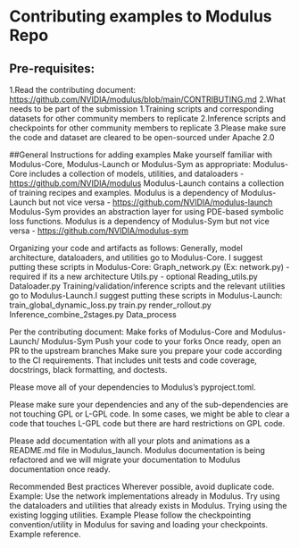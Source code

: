 # Contributing examples to Modulus Repo

## Pre-requisites:
1.Read the contributing document: https://github.com/NVIDIA/modulus/blob/main/CONTRIBUTING.md
2.What needs to be part of the submission
  1.Training scripts and corresponding datasets for other community members to replicate
  2.Inference scripts and checkpoints for other community members to replicate
3.Please make sure the code and dataset are cleared to be open-sourced under Apache 2.0

##General Instructions for adding examples
Make yourself familiar with Modulus-Core, Modulus-Launch or Modulus-Sym as appropriate:
Modulus-Core includes a collection of models, utilities, and dataloaders - https://github.com/NVIDIA/modulus
Modulus-Launch contains a collection of training recipes and examples. Modulus is a dependency of Modulus-Launch but not vice versa - https://github.com/NVIDIA/modulus-launch
Modulus-Sym provides an abstraction layer for using PDE-based symbolic loss functions.  Modulus is a dependency of Modulus-Sym but not vice versa - 
https://github.com/NVIDIA/modulus-sym 

Organizing your code and artifacts as follows:
Generally, model architecture, dataloaders, and utilities go to Modulus-Core. I suggest putting these scripts in Modulus-Core:
Graph_network.py (Ex: network.py) - required if its a new architecture
Utils.py - optional
Reading_utils.py
Dataloader.py
Training/validation/inference scripts and the relevant utilities go to Modulus-Launch.I suggest putting these scripts in Modulus-Launch:
train_global_dynamic_loss.py
train.py
render_rollout.py
Inference_combine_2stages.py
Data_process

Per the contributing document: 
Make forks of Modulus-Core and Modulus-Launch/ Modulus-Sym
Push your code to your forks
Once ready, open an PR to the upstream branches
Make sure you prepare your code according to the CI requirements. That includes unit tests and code coverage, docstrings, black formatting, and doctests.

Please move all of your dependencies to Modulus’s pyproject.toml.

Please make sure your dependencies and any of the sub-dependencies are not touching GPL or L-GPL code. In some cases, we might be able to clear a code that touches L-GPL code but there are hard restrictions on GPL code.

Please add documentation with all your plots and animations as a README.md file in Modulus_launch. Modulus documentation is being refactored and we will migrate your documentation to Modulus documentation once ready.



Recommended Best practices 
Wherever possible, avoid  duplicate code. Example: 
Use the network implementations already in Modulus.
Try using the dataloaders and utilities that already exists in Modulus.
Trying using the existing logging utilities. Example
Please follow the checkpointing convention/utility in Modulus for saving and loading your checkpoints. Example reference. 

